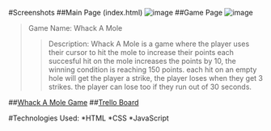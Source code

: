 #Screenshots
##Main Page (index.html)
![image](https://github.com/user-attachments/assets/4d3e9b95-06e8-4236-89e0-c3e1e1bfa00a)
##Game Page
![image](https://github.com/user-attachments/assets/0a4fb5f2-b93b-460f-96fe-9cb640dc862c)

>Game Name: Whack A Mole
>>Description: Whack A Mole is a game where the player uses their cursor to hit the mole to increase their points
>>each succesful hit on the mole increases the points by 10, the winning condition is reaching 150 points.
>>each hit on an empty hole will get the player a strike, the player loses when they get 3 strikes.
>>the player can lose too if they run out of 30 seconds.

##[Whack A Mole Game](https://abbmos.github.io/project-whack-a-mole/game.html)
##[Trello Board](https://trello.com/b/BDKBJpps/project-1-planning-whack-a-mole-game)

#Technologies Used:
*HTML
*CSS
*JavaScript
